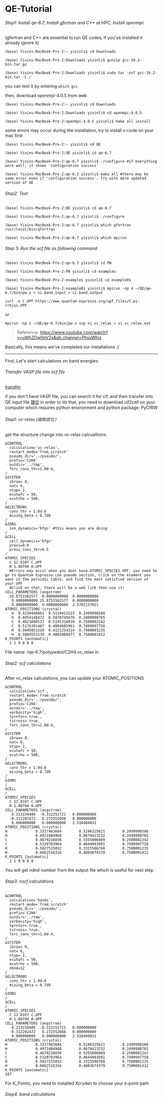 # QE-Tutorial

###### Step1: Install qe-6.7; Install gfortran and C++ at HPC; Install openmpi:
(gfortran and C++ are essential to run QE codes, if you've installed it already ignore it)
```
(base) Yixins-MacBook-Pro-2:~ yixinli$ cd Downloads

(base) Yixins-MacBook-Pro-2:Downloads yixinli$ gunzip gcc-10.2-bin.tar.gz

(base) Yixins-MacBook-Pro-2:Downloads yixinli$ sudo tar -xvf gcc-10.2-bin.tar -C /
```
you can test it by entering ```which gcc```

then, download openmpi-4.0.5 from web
```
(base) Yixins-MacBook-Pro-2:~ yixinli$ cd Downloads

(base) Yixins-MacBook-Pro-2:Downloads yixinli$ cd openmpi-4.0.5

(base) Yixins-MacBook-Pro-2:openmpi-4.0.5 yixinli$ make all install
```
some errors may occur during the installation, try to install x-code on your mac first
```
(base) Yixins-MacBook-Pro-2:~ yixinli$ cd QE

(base) Yixins-MacBook-Pro-2:QE yixinli$ cd qe-6.7

(base) Yixins-MacBook-Pro-2:qe-6.7 yixinli$ ./configure #if everything work well, it shows 'configuration success'

(base) Yixins-MacBook-Pro-2:qe-6.2 yixinli$ make all #there may be some error even if 'configuration success', try with more updated version of QE
```


###### Step2: Test
```
(base) Yixins-MacBook-Pro-2:QE yixinli$ cd qe-6.7

(base) Yixins-MacBook-Pro-2:qe-6.7 yixinli$ ./configure

(base) Yixins-MacBook-Pro-2:qe-6.7 yixinli$ which gfortran
/usr/local/bin/gfortran

(base) Yixins-MacBook-Pro-2:qe-6.7 yixinli$ which mpirun
```

###### Step 3: Run the scf file as following command
```
(base) Yixins-MacBook-Pro-2:qe-6.7 yixinli$ cd PW

(base) Yixins-MacBook-Pro-2:PW yixinli$ cd examples

(base) Yixins-MacBook-Pro-2:examples yixinli$ cd example01

(base) Yixins-MacBook-Pro-2:example01 yixinli$ mpirun -np 4 ~/QE/qe-6.7/bin/pw.x < si.band.input > si.band.output

curl -o C.UPF https://www.quantum-espresso.org/upf_files/C.pz-rrkjus.UPF
```
or 
```
mpirun -np 2 ~/QE/qe-6.7/bin/pw.x inp si.vc_relax > si.vc_relax.out
```
 > Reference: https://www.youtube.com/watch?v=uWhZOwfmV2s&ab_channel=PhysWhiz

Basically, this means we've completed our installations :)

----------------------------------------------------------------

First, Let's start calculations on band energies:

###### Transfer VASP file into scf file 

[transfer](http://www.densityflow.com/p2p.php)

if you don't have VASP file, you can search it for cif, and then transfer into QE input file
[理论](https://www.bilibili.com/video/av32743444)
in order to do that, you need to download cif2cell on your computer which requires python environment and python package: PyCfRW

###### Step1: vc-relax (结构优化）
get the structure 
change into vc-relax calcualtions:
```
&CONTROL
  calculation='vc-relax', 
  restart_mode='from_scratch'
  pseudo_dir='../pseudo/', 
  prefix='C2H4'
  outdir='../tmp',  
  forc_conv_thr=1.0d-4, 
/
&SYSTEM
  ibrav= 0, 
  nat= 6, 
  ntyp= 2,  
  ecutwfc = 50, 
  ecutrho = 500,
/
&ELECTRONS
  conv_thr = 1.0d-8
  mixing_beta = 0.7d0
/
&IONS
  ion_dynamics='bfgs' #this means you are doing 
/
&CELL
  cell_dynamics='bfgs'
  press=0.0
  press_conv_thr=0.5
/
ATOMIC_SPECIES
  C 12.0107 C.UPF
  H 1.00794 H.UPF
  #Errors may occur when you dont have ATOMIC_SPECIES UPF, you need to go to Quantum Espresso.com pseudo section, click on the element you want in the peroidic table, and find the most satisfied version of your UPF
  #Click on that, there will be a web link then use it!
CELL_PARAMETERS (angstrom)
  15.8753162577  0.0000000000  0.0000000000
   0.0000000000 15.8753162577  0.0000000000
   0.0000000000  0.0000000000  2.5702137021
ATOMIC_POSITIONS (crystal)
   H  0.4130446861  0.5134911523  0.2499998588
   H  0.4954148472  0.5878745676  0.2499998765
   C  0.4823608513  0.5195314039  0.2500002242
   C  0.5176391487  0.4804685961  0.7499997758
   H  0.5045851528  0.4121254324  0.7500001235
   H  0.5869553139  0.4865088477  0.7500001412
K_POINTS {automatic}
  1 1 9 0 0 0
  ```
  File name: /qe-6.7/polypedot/C2H4.vc_relax.in

###### Step2: scf calculations 
After vc_relax calculations, you can update your ATOMIC_POSITIONS 
```
&CONTROL
  calculation='scf', 
  restart_mode='from_scratch'
  pseudo_dir='../pseudo/', 
  prefix='C2H4'
  outdir='../tmp',  
  verbosity='high',
  tprnfor=.true., 
  tstress=.true.
  forc_conv_thr=1.0d-4, 
/
&SYSTEM
  ibrav= 0, 
  nat= 6, 
  ntyp= 2, 
  ecutwfc = 50, 
  ecutrho = 500,
/
&ELECTRONS
  conv_thr = 1.0d-8
  mixing_beta = 0.7d0
/
&IONS
/
&CELL
/
ATOMIC_SPECIES
  C 12.0107 C.UPF
  H 1.00794 H.UPF
CELL_PARAMETERS (angstrom)
   8.213159486  -0.312252721   0.000000000
  -0.312202472   8.272552668   0.000000000
   0.000000000   0.000000000   2.518404031
ATOMIC_POSITIONS (crystal)
H             0.3337483684        0.5196325621        0.2499998588
H             0.4972484968        0.6674413232        0.2499998765
C             0.4679216036        0.5355006009        0.2500002242
C             0.5320783964        0.4644993991        0.7499997758
H             0.5027515032        0.3325586768        0.7500001235
H             0.6662516316        0.4803674379        0.7500001412
K_POINTS {automatic}
  1 1 9 0 0 0
 ``` 
You will get ndnd number from the output file which is useful for next step
###### Step3: nscf calculations 

```
&CONTROL
  calculation='bands', 
  restart_mode='from_scratch'
  pseudo_dir='../pseudo/', 
  prefix='C2H4'
  outdir='../tmp',  
  verbosity='high',
  tprnfor=.true., 
  tstress=.true.
  forc_conv_thr=1.0d-4, 
/
&SYSTEM
  ibrav= 0, 
  nat= 6, 
  ntyp= 2, 
  ecutwfc = 50, 
  ecutrho = 500,
  nbnd=12
/
&ELECTRONS
  conv_thr = 1.0d-8
  mixing_beta = 0.7d0
/
&IONS
/
&CELL
/
ATOMIC_SPECIES
  C 12.0107 C.UPF
  H 1.00794 H.UPF
CELL_PARAMETERS (angstrom)
   8.213159486  -0.312252721   0.000000000
  -0.312202472   8.272552668   0.000000000
   0.000000000   0.000000000   2.518404031
ATOMIC_POSITIONS (crystal)
H             0.3337483684        0.5196325621        0.2499998588
H             0.4972484968        0.6674413232        0.2499998765
C             0.4679216036        0.5355006009        0.2500002242
C             0.5320783964        0.4644993991        0.7499997758
H             0.5027515032        0.3325586768        0.7500001235
H             0.6662516316        0.4803674379        0.7500001412
K_POINTS {automatic}
287
  ```
For K_Points, you need to installed Xcryden to choose your k-point path

###### Step4: band calculations 
